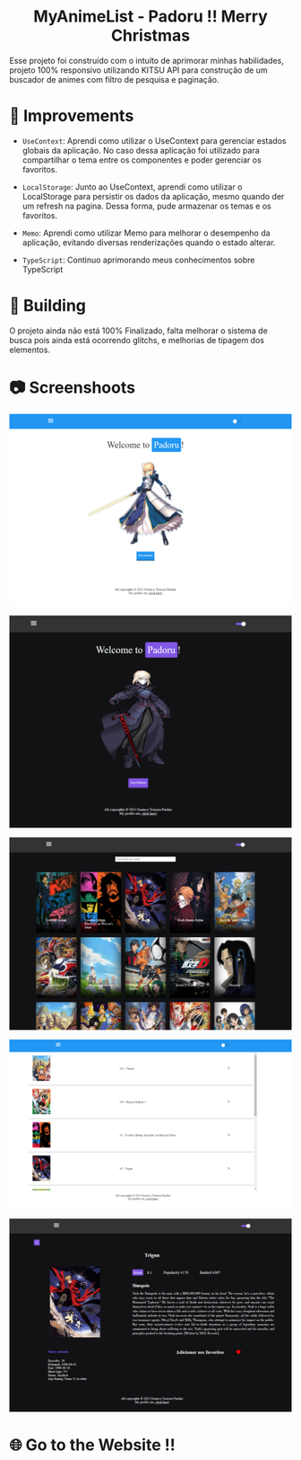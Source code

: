 <h1 align="center"> MyAnimeList - Padoru !! Merry Christmas </h1>

Esse projeto foi construído com o intuíto de aprimorar minhas habilidades, projeto 100% responsivo utilizando KITSU API para construção de um buscador de animes com filtro de pesquisa e paginação.

#

# 🔨 Improvements

- `UseContext`: Aprendi como utilizar o UseContext para gerenciar estados globais da aplicação. No caso dessa aplicação foi utilizado para compartilhar o tema entre os componentes e poder gerenciar os favoritos.

- `LocalStorage`: Junto ao UseContext, aprendi como utilizar o LocalStorage para persistir os dados da aplicação, mesmo quando der um refresh na pagina. Dessa forma, pude armazenar os temas e os favoritos.

- `Memo`: Aprendi como utilizar Memo para melhorar o desempenho da aplicação, evitando diversas renderizações quando o estado alterar.


- `TypeScript`: Continuo aprimorando meus conhecimentos sobre TypeScript

#
# 🚧 Building

O projeto ainda não está 100% Finalizado, falta melhorar o sistema de busca pois ainda está ocorrendo glitchs, e melhorias de tipagem dos elementos.

# 📷 Screenshoots
![home-light-page](public/readme/HOME_LIGHT.png)

![home-dark-page](public/readme/HOME_DARK.png)

![main-projects-page](public/readme/MAIN.png)

![favorite-projects-page](public/readme/FAVORITE.png)

![anime-projects-page](public/readme/ANIME.png)

# 🌐 Go to the Website !!
<!-- [Go to WebSite - Click Me !](https://gustavopokemonpokedex.vercel.app) -->
